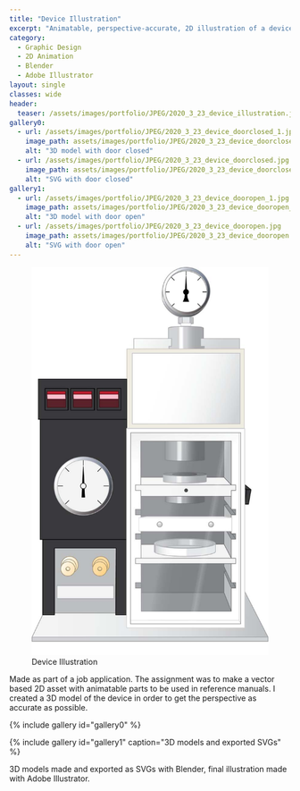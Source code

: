 ```yaml
---
title: "Device Illustration"
excerpt: "Animatable, perspective-accurate, 2D illustration of a device"
category:
  - Graphic Design
  - 2D Animation
  - Blender
  - Adobe Illustrator
layout: single
classes: wide
header:
  teaser: /assets/images/portfolio/JPEG/2020_3_23_device_illustration.jpg
gallery0:
  - url: /assets/images/portfolio/JPEG/2020_3_23_device_doorclosed_1.jpg
    image_path: assets/images/portfolio/JPEG/2020_3_23_device_doorclosed_1.jpg
    alt: "3D model with door closed"
  - url: /assets/images/portfolio/JPEG/2020_3_23_device_doorclosed.jpg
    image_path: assets/images/portfolio/JPEG/2020_3_23_device_doorclosed.jpg
    alt: "SVG with door closed"
gallery1:
  - url: /assets/images/portfolio/JPEG/2020_3_23_device_dooropen_1.jpg
    image_path: assets/images/portfolio/JPEG/2020_3_23_device_dooropen_1.jpg
    alt: "3D model with door open"
  - url: /assets/images/portfolio/JPEG/2020_3_23_device_dooropen.jpg
    image_path: assets/images/portfolio/JPEG/2020_3_23_device_dooropen.jpg
    alt: "SVG with door open"
---
```


<figure class="align-center">
	<a href="/assets/images/portfolio/JPEG/2020_3_23_device_illustration.jpg"><img src="/assets/images/portfolio/JPEG/2020_3_23_device_illustration.jpg"></a>
  <figcaption>Device Illustration</figcaption>
</figure>

Made as part of a job application. The assignment was to make a vector based 2D asset with animatable parts to be used in reference manuals.
I created a 3D model of the device in order to get the perspective as accurate as possible.

{% include gallery id="gallery0" %}

{% include gallery id="gallery1" caption="3D models and exported SVGs" %}

3D models made and exported as SVGs with Blender, final illustration made with Adobe Illustrator.
